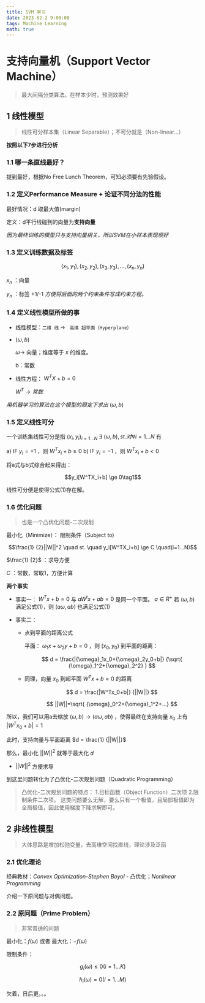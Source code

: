 ```yaml
---
title: SVM 学习
date: 2023-02-2 9:00:00
tags: Machine Learning
math: true
---
```


# 支持向量机（Support Vector Machine）

> 最大间隔分类算法。在样本少时，预测效果好

## 1 线性模型

> 线性可分样本集（Linear Separable）；不可分就是（Non-linear...）

**按照以下7步进行分析**

### 1.1 哪一条直线最好？

提到最好，根据No Free Lunch Theorem，可知必须要有先验假设。

### 1.2 定义Performance Measure + 论证不同分法的性能

最好情况：d 取最大值(margin)

定义：d平行线碰到的向量为**支持向量**

*因为最终训练的模型只与支持向量相关，所以SVM在小样本表现很好*

### 1.3 定义训练数据及标签

$$(x_1,y_1),(x_2,y_2),(x_3,y_3),...,(x_n,y_n)$$

$x_n$ ：向量

$y_n$ ：标签 +1/-1 *方便将后面的两个约束条件写成约束方程。*


### 1.4 定义线性模型所做的事

- 线性模型：`二维 线` $\rightarrow$ ` 高维 超平面（Hyperplane）`

- $(\omega,b)$

    $\omega\rightarrow$ 向量；维度等于 $x$ 的维度。

    b：常数

- 线性方程： $W^TX+b=0$
    
    $W^T \rightarrow 常数$

*用机器学习的算法在这个模型的限定下求出* $(\omega,b)$

### 1.5 定义线性可分

一个训练集线性可分是指 ${(x_i,y_i)}_{i=1...N}$ $\exists$ $(\omega,b), st. 对\forall i=1...N$ 有

a) IF $y_i= +1$ ，则 $W^Tx_i+b \geq 0$
b) IF $y_i= -1$ ，则 $W^Tx_i+b < 0$

将a式与b式综合起来得出：

$$y_i[W^TX_i+b] \ge 0\tag1$$

线性可分便是使得公式(1)存在解。

### 1.6 优化问题

> 也是一个凸优化问题-二次规划

最小化（Minimize）： 限制条件（Subject to) 

$$\frac{1} {2}||W||^2 \quad st. \quad y_i[W^TX_i+b] \ge C \quad(i=1...N)$$

$\frac{1} {2}$ ：求导方便

$C$ ：常数，常取1，方便计算

**两个事实**

- 事实一： $W^Tx+b=0$ 与 $aW^tx+ab=0$ 是同一个平面。 $a \in R^+$ 若 $(\omega,b)$ 满足公式(1)，则 $(a\omega,ab)$ 也满足公式(1)

- 事实二：

    - 点到平面的距离公式

        平面： ${\omega}_1x+{\omega}_2y+b=0$ ，则 $(x_0,y_0)$ 到平面的距离：
        
        $$
        d = \frac{|{\omega}_1x_0+{\omega}_2y_0+b|} {\sqrt{ {\omega}_1^2+{\omega}_2^2} }
        $$

    - 同理，向量 $x_0$ 到超平面 $W^Tx+b=0$ 的距离

        $$
        d = \frac{|W^Tx_0+b|} {||W||}
        $$

        $$
        ||W||=\sqrt{ {\omega}_0^2+{\omega}_1^2+...}
        $$

所以，我们可以用a去缩放 $(\omega,b) \rightarrow (a\omega,ab)$ ，使得最终在支持向量 $x_0$ 上有 $|W^Tx_0+b|=1$

此时，支持向量与平面距离 $d = \frac{1} {||W||}$

那么，最小化 $||W||^2$ 就等于最大化 $d$

-  $||W||^2$ 方便求导

到这里问题转化为了凸优化-二次规划问题（Quadratic Programming）

> 凸优化-二次规划问题的特点：
> 1.目标函数（Object Function）二次项 2.限制条件二次项。
> 这类问题要么无解，要么只有一个极值，且局部极值即为全局极值，因此使用梯度下降求解即可。

## 2 非线性模型

> 大体思路是增加松弛变量，去高维空间找直线，理论涉及泛函

### 2.1 优化理论

经典教材：*Convex Optimization-Stephen Boyol* - 凸优化；*Nonlinear Programming*

介绍一下原问题与对偶问题。

### 2.2 原问题（Prime Problem）

> 非常普适的问题

最小化：$f(\omega)$ 或者 最大化：$-f(\omega)$

限制条件：

$$g_i(\omega) \leq 0 (i=1...K)$$

$$ h_i(\omega) = 0 (i=1...M)$$

欠着，日后更。。。
